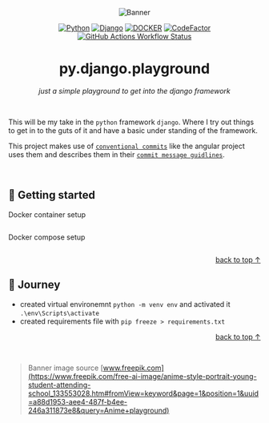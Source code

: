 <a id="top"></a>

<div align=center>

![Banner](docs/utils/banner.jpg)

[![Python](https://img.shields.io/badge/_-3.13.5-ff9863?style=flat-square&logo=python&logoColor=white&labelColor=e6805a)](#) [![Django](https://img.shields.io/badge/_-5.2.5-ff9863?style=flat-square&logo=django&logoColor=white&labelColor=e6805a)](#) [![DOCKER](https://img.shields.io/badge/containerized-white?style=flat-square&logo=docker&logoColor=white&labelColor=e6805a&color=ff9863)](#) [![CodeFactor](https://img.shields.io/codefactor/grade/github/SirQuacksAlot/py.django.playground?style=flat-square&logo=devbox&label=%C2%A0&labelColor=e6805a&color=ff9863)](https://www.codefactor.io/repository/github/sirquacksalot/py.django.playground) [![GitHub Actions Workflow Status](https://img.shields.io/github/actions/workflow/status/SirQuacksAlot/py.django.playground/.github/workflows/build.yml?style=flat-square&logo=github&label=build&labelColor=e6805a&color=ff9863)](#)


# py.django.playground
*just a simple playground to get into the django framework*

</div>

<br>

This will be my take in the `python` framework `django`. Where I try out things to get in to the guts of it and have a basic under standing of the framework.

This project makes use of [`conventional commits`](https://www.conventionalcommits.org/en/v1.0.0/) like the angular project uses them and describes them in their [`commit message guidlines`](https://github.com/angular/angular/blob/22b96b9/CONTRIBUTING.md#-commit-message-guidelines).

<br>

## 🛫 Getting started

Docker container setup

```
```

Docker compose setup

```
```

<div align=right>

[back to top ↑](#user-content-top)

</div>

## 🧳 Journey

- created virtual environemnt `python -m venv env` and activated it `.\env\Scripts\activate`
- created requirements file with `pip freeze > requirements.txt`

<div align=right>

[back to top ↑](#user-content-top)

</div>

<br>

> Banner image source [www.freepik.com](https://www.freepik.com/free-ai-image/anime-style-portrait-young-student-attending-school_133553028.htm#fromView=keyword&page=1&position=1&uuid=a88d1953-aee4-487f-b4ee-246a311873e8&query=Anime+playground)